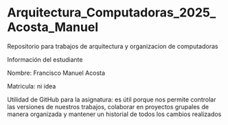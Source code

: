 # Arquitectura\_Computadoras\_2025\_Acosta\_Manuel

Repositorio para trabajos de arquitectura y organizacion de computadoras







Información del estudiante

Nombre: Francisco Manuel Acosta

Matricula: ni idea

Utilidad de GitHub para la asignatura:  es útil porque nos permite controlar las versiones de nuestros trabajos, colaborar en proyectos grupales de manera organizada y mantener un historial de todos los cambios realizados


